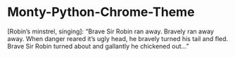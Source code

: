 # Monty-Python-Chrome-Theme
[Robin’s minstrel, singing]: “Brave Sir Robin ran away. Bravely ran away away. When danger reared it’s ugly head, he bravely turned his tail and fled. Brave Sir Robin turned about and gallantly he chickened out...”
